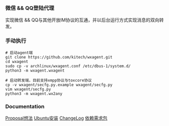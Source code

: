 
### 微信 && QQ登陆代理

实现微信 && QQ与其他开放IM协议的互通，并以后台运行方式实现消息的双向转发。

### 手动执行

    # 启动agent端
    git clone https://github.com/kitech/wxagent.git
    cd wxagent
    sudo cp -v archlinux/wxagent.conf /etc/dbus-1/system.d/
    python3 -m wxagent.wxagent

    # 启动转发端，目前支持xmpp协议与toxcore协议
    cp -v wxagent/secfg.py.example wxagent/secfg.py
    vim wxagent/secfg.py
    python3 -m wxagent.wx2any
    

### Documentation
[Proposal想法](https://github.com/kitech/wxagent/blob/master/doc/proposal.md)
[Ubuntu安装](https://github.com/kitech/wxagent/blob/master/doc/build.md)
[ChangeLog](https://github.com/kitech/wxagent/blob/master/doc/changes.md)
[依赖需求包](https://github.com/kitech/wxagent/blob/master/requirements.txt)

